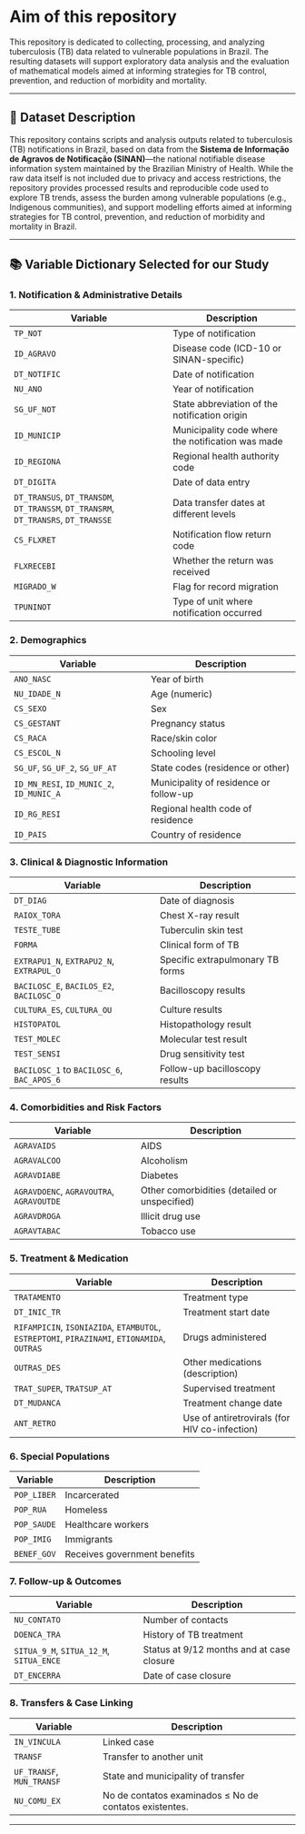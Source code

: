 # Aim of this repository

This repository is dedicated to collecting, processing, and analyzing tuberculosis (TB) data related to vulnerable populations in Brazil. The resulting datasets will support exploratory data analysis and the evaluation of mathematical models aimed at informing strategies for TB control, prevention, and reduction of morbidity and mortality.

---

## 🧾 Dataset Description

This repository contains scripts and analysis outputs related to tuberculosis (TB) notifications in Brazil, based on data from the **Sistema de Informação de Agravos de Notificação (SINAN)**—the national notifiable disease information system maintained by the Brazilian Ministry of Health. While the raw data itself is not included due to privacy and access restrictions, the repository provides processed results and reproducible code used to explore TB trends, assess the burden among vulnerable populations (e.g., Indigenous communities), and support modelling efforts aimed at informing strategies for TB control, prevention, and reduction of morbidity and mortality in Brazil.

---

## 📚 Variable Dictionary Selected for our Study

### 1. Notification & Administrative Details

| Variable                                                                           | Description                                       |
| ---------------------------------------------------------------------------------- | ------------------------------------------------- |
| `TP_NOT`                                                                           | Type of notification                              |
| `ID_AGRAVO`                                                                        | Disease code (ICD-10 or SINAN-specific)           |
| `DT_NOTIFIC`                                                                       | Date of notification                              |
| `NU_ANO`                                                                           | Year of notification                              |
| `SG_UF_NOT`                                                                        | State abbreviation of the notification origin     |
| `ID_MUNICIP`                                                                       | Municipality code where the notification was made |
| `ID_REGIONA`                                                                       | Regional health authority code                    |
| `DT_DIGITA`                                                                        | Date of data entry                                |
| `DT_TRANSUS`, `DT_TRANSDM`, `DT_TRANSSM`, `DT_TRANSRM`, `DT_TRANSRS`, `DT_TRANSSE` | Data transfer dates at different levels           |
| `CS_FLXRET`                                                                        | Notification flow return code                     |
| `FLXRECEBI`                                                                        | Whether the return was received                   |
| `MIGRADO_W`                                                                        | Flag for record migration                         |
| `TPUNINOT`                                                                         | Type of unit where notification occurred          |

### 2. Demographics

| Variable                                 | Description                            |
| ---------------------------------------- | -------------------------------------- |
| `ANO_NASC`                               | Year of birth                          |
| `NU_IDADE_N`                             | Age (numeric)                          |
| `CS_SEXO`                                | Sex                                    |
| `CS_GESTANT`                             | Pregnancy status                       |
| `CS_RACA`                                | Race/skin color                        |
| `CS_ESCOL_N`                             | Schooling level                        |
| `SG_UF`, `SG_UF_2`, `SG_UF_AT`           | State codes (residence or other)       |
| `ID_MN_RESI`, `ID_MUNIC_2`, `ID_MUNIC_A` | Municipality of residence or follow-up |
| `ID_RG_RESI`                             | Regional health code of residence      |
| `ID_PAIS`                                | Country of residence                   |

### 3. Clinical & Diagnostic Information

| Variable                                   | Description                      |
| ------------------------------------------ | -------------------------------- |
| `DT_DIAG`                                  | Date of diagnosis                |
| `RAIOX_TORA`                               | Chest X-ray result               |
| `TESTE_TUBE`                               | Tuberculin skin test             |
| `FORMA`                                    | Clinical form of TB              |
| `EXTRAPU1_N`, `EXTRAPU2_N`, `EXTRAPUL_O`   | Specific extrapulmonary TB forms |
| `BACILOSC_E`, `BACILOS_E2`, `BACILOSC_O`   | Bacilloscopy results             |
| `CULTURA_ES`, `CULTURA_OU`                 | Culture results                  |
| `HISTOPATOL`                               | Histopathology result            |
| `TEST_MOLEC`                               | Molecular test result            |
| `TEST_SENSI`                               | Drug sensitivity test            |
| `BACILOSC_1` to `BACILOSC_6`, `BAC_APOS_6` | Follow-up bacilloscopy results   |

### 4. Comorbidities and Risk Factors

| Variable                                 | Description                                   |
| ---------------------------------------- | --------------------------------------------- |
| `AGRAVAIDS`                              | AIDS                                          |
| `AGRAVALCOO`                             | Alcoholism                                    |
| `AGRAVDIABE`                             | Diabetes                                      |
| `AGRAVDOENC`, `AGRAVOUTRA`, `AGRAVOUTDE` | Other comorbidities (detailed or unspecified) |
| `AGRAVDROGA`                             | Illicit drug use                              |
| `AGRAVTABAC`                             | Tobacco use                                   |

### 5. Treatment & Medication

| Variable                                                                                    | Description                                   |
| ------------------------------------------------------------------------------------------- | --------------------------------------------- |
| `TRATAMENTO`                                                                                | Treatment type                                |
| `DT_INIC_TR`                                                                                | Treatment start date                          |
| `RIFAMPICIN`, `ISONIAZIDA`, `ETAMBUTOL`, `ESTREPTOMI`, `PIRAZINAMI`, `ETIONAMIDA`, `OUTRAS` | Drugs administered                            |
| `OUTRAS_DES`                                                                                | Other medications (description)               |
| `TRAT_SUPER`, `TRATSUP_AT`                                                                  | Supervised treatment                          |
| `DT_MUDANCA`                                                                                | Treatment change date                         |
| `ANT_RETRO`                                                                                 | Use of antiretrovirals (for HIV co-infection) |

### 6. Special Populations

| Variable    | Description                  |
| ----------- | ---------------------------- |
| `POP_LIBER` | Incarcerated                 |
| `POP_RUA`   | Homeless                     |
| `POP_SAUDE` | Healthcare workers           |
| `POP_IMIG`  | Immigrants                   |
| `BENEF_GOV` | Receives government benefits |

### 7. Follow-up & Outcomes

| Variable                                | Description                               |
| --------------------------------------- | ----------------------------------------- |
| `NU_CONTATO`                            | Number of contacts                        |
| `DOENCA_TRA`                            | History of TB treatment                   |
| `SITUA_9_M`, `SITUA_12_M`, `SITUA_ENCE` | Status at 9/12 months and at case closure |
| `DT_ENCERRA`                            | Date of case closure                      |

### 8. Transfers & Case Linking

| Variable                  | Description                                            |
| ------------------------- | ------------------------------------------------------ |
| `IN_VINCULA`              | Linked case                                            |
| `TRANSF`                  | Transfer to another unit                               |
| `UF_TRANSF`, `MUN_TRANSF` | State and municipality of transfer                     |
| `NU_COMU_EX`              | No de contatos examinados ≤ No de contatos existentes. |

---
